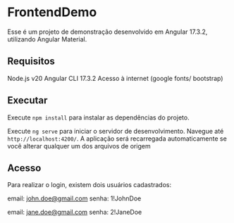 # FrontendDemo

Esse é um projeto de demonstração desenvolvido em Angular 17.3.2, utilizando Angular Material.

## Requisitos

Node.js v20
Angular CLI 17.3.2
Acesso à internet (google fonts/ bootstrap)

## Executar

Execute `npm install` para instalar as dependências do projeto.

Execute `ng serve` para iniciar o servidor de desenvolvimento. Navegue até `http://localhost:4200/`. A aplicação será recarregada automaticamente se você alterar qualquer um dos arquivos de origem

## Acesso

Para realizar o login, existem dois usuários cadastrados:

email: john.doe@gmail.com
senha: 1!JohnDoe

email: jane.doe@gmail.com
senha: 2!JaneDoe

